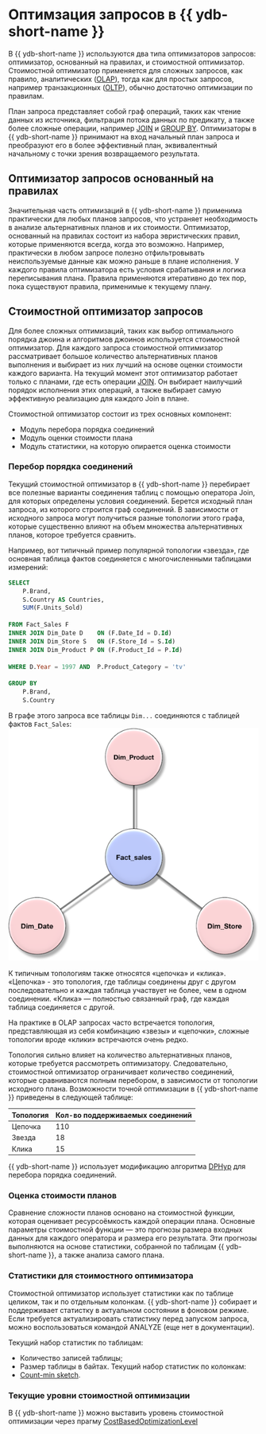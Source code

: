 # Оптимзация запросов в {{ ydb-short-name }}

В {{ ydb-short-name }} используются два типа оптимизаторов запросов: оптимизатор, основанный на правилах, и стоимостной оптимизатор. Стоимостной оптимизатор применяется для сложных запросов, как правило, аналитических ([OLAP](https://ru.wikipedia.org/wiki/OLAP)), тогда как для простых запросов, например транзакционных ([OLTP](https://ru.wikipedia.org/wiki/OLTP)), обычно достаточно оптимизации по правилам.

План запроса представляет собой граф операций, таких как чтение данных из источника, фильтрация потока данных по предикату, а также более сложные операции, например [JOIN](../yql/reference/syntax/join.md) и [GROUP BY](../yql/reference/syntax/group_by.md). Оптимизаторы в {{ ydb-short-name }} принимают на вход начальный план запроса и преобразуют его в более эффективный план, эквивалентный начальному с точки зрения возвращаемого результата.

## Оптимизатор запросов основанный на правилах

Значительная часть оптимизаций в {{ ydb-short-name }} применима практически для любых планов запросов, что устраняет необходимость в анализе альтернативных планов и их стоимости. Оптимизатор, основанный на правилах состоит из набора эвристических правил, которые применяются всегда, когда это возможно. Например, практически в любом запросе полезно отфильтровывать неиспользуемые данные как можно раньше в плане исполнения. У каждого правила оптимизатора есть условия срабатывания и логика переписывания плана. Правила применяются итеративно до тех пор, пока существуют правила, применимые к текущему плану.

## Стоимостной оптимизатор запросов

Для более сложных оптимизаций, таких как выбор оптимального порядка джоина и алгоритмов джоинов используется стоимостной оптимизатор. Для каждого запроса стоимостной оптимизатор рассматривает большое количество альтернативных планов выполнения и выбирает из них лучший на основе оценки стоимости каждого варианта. На текущий момент этот оптимизатор работает только с планами, где есть операции [JOIN](../yql/reference/syntax/join.md). Он выбирает наилучший порядок исполнения этих операций, а также выбирает самую эффективную реализацию для каждого Join в плане.

Стоимостной оптимизатор состоит из трех основных компонент:
* Модуль перебора порядка соединений
* Модуль оценки стоимости плана
* Модуль статистики, на которую опирается оценка стоимости

### Перебор порядка соединений

Текущий стоимостной оптимизатор в {{ ydb-short-name }} перебирает все полезные варианты соединения таблиц с помощью оператора Join, для которых определены условия соединений. Берется исходный план запроса, из которого строится граф соединений. В зависимости от исходного запроса могут получиться разные топологии этого графа, которые существенно влияют на объем множества альтернативных планов, которое требуется сравнить.

Например, вот типичный пример популярной топологии «звезда», где основная таблица фактов соединяется с многочисленными таблицами измерений:

```sql
SELECT
	P.Brand,
	S.Country AS Countries,
	SUM(F.Units_Sold)

FROM Fact_Sales F
INNER JOIN Dim_Date D    ON (F.Date_Id = D.Id)
INNER JOIN Dim_Store S   ON (F.Store_Id = S.Id)
INNER JOIN Dim_Product P ON (F.Product_Id = P.Id)

WHERE D.Year = 1997 AND  P.Product_Category = 'tv'

GROUP BY
	P.Brand,
	S.Country
```

В графе этого запроса все таблицы `Dim...` соединяются c таблицей фактов `Fact_Sales`:
![Граф запроса](_assets/Star-Schema.png)

К типичным топологиям также относятся «цепочка» и «клика». «Цепочка» - это топология, где таблицы соединены друг с другом последовательно и каждая таблица участвует не более, чем в одном соединении. «Клика» — полностью связанный граф, где каждая таблица соединяется с другой.

На практике в OLAP запросах часто встречается топология, представляющая из себя комбинацию «звезы» и «цепочки», сложные топологии вроде «клики» встречаются очень редко.

Топология сильно влияет на количество альтернативных планов, которые требуется рассмотреть оптимизатору. Следовательно, стоимостной оптимизатор ограничивает количество соединений, которые сравниваются полным перебором, в зависимости от топологии исходного плана. Возможности точной оптимизации в {{ ydb-short-name }} приведены в следующей таблице:

| Топология | Кол-во поддерживаемых соединений |
| --------- | -------------------------------- |
| Цепочка | 110 |
| Звезда | 18 |
| Клика | 15 |

{{ ydb-short-name }} использует модификацию алгоритма [DPHyp](https://www.researchgate.net/publication/47862092_Dynamic_Programming_Strikes_Back) для перебора порядка соединений.

### Оценка стоимости планов

Сравнение сложности планов основано на стоимостной функции, которая оценивает ресурсоёмкость каждой операции плана. Основные параметры стоимостной функции — это прогнозы размера входных данных для каждого оператора и размера его результата. Эти прогнозы выполняются на основе статистики, собранной по таблицам {{ ydb-short-name }}, а также анализа самого плана.

### Статистики для стоимостного оптимизатора

Стоимостной оптимизатор использует статистики как по таблице целиком, так и по отдельным колонкам. {{ ydb-short-name }} собирает и поддерживает статистку в актуальном состоянии в фоновом режиме. Если требуется актуализировать статистику перед запуском запроса, можно воспользоваться командой ANALYZE (еще нет в документации).

Текущий набор статистик по таблицам:
* Количество записей таблицы;
* Размер таблицы в байтах.
Текущий набор статистик по колонкам:
* [Count-min sketch](https://en.wikipedia.org/wiki/Count%E2%80%93min_sketch).

### Текущие уровни стоимостной оптимизации

В {{ ydb-short-name }} можно выставить уровень стоимостной оптимизации через прагму [CostBasedOptimizationLevel](../yql/reference/syntax/pragma.md#ydb.CostBasedOptimizationLevel)